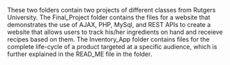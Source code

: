 These two folders contain two projects of different classes from Rutgers University. The Final_Project folder contains the files for a website that demonstrates the use of AJAX, PHP, MySql, and REST APIs to create a website that allows users to track his/her ingredients on hand and receieve recipes based on them. The Inventory_App folder contains files for the complete life-cycle of a product targeted at a specific audience, which is further explained in the READ_ME file in the folder.  
